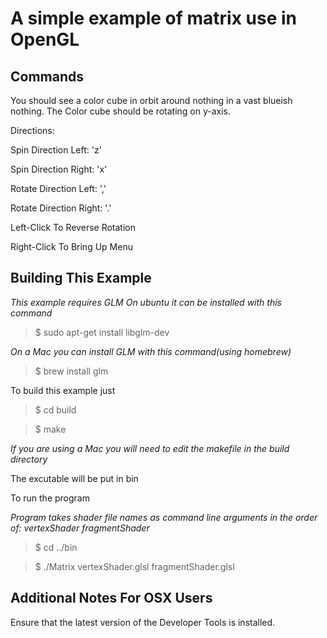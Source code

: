 A simple example of matrix use in OpenGL
========================================

Commands
--------

You should see a color cube in orbit around nothing in a vast blueish nothing.
The Color cube should be rotating on y-axis.

Directions:

Spin Direction Left: 'z'

Spin Direction Right: 'x'

Rotate Direction Left: ','

Rotate Direction Right: '.'

Left-Click To Reverse Rotation

Right-Click To Bring Up Menu

Building This Example
---------------------

*This example requires GLM*
*On ubuntu it can be installed with this command*

>$ sudo apt-get install libglm-dev

*On a Mac you can install GLM with this command(using homebrew)*
>$ brew install glm

To build this example just 

>$ cd build

>$ make

*If you are using a Mac you will need to edit the makefile in the build directory*

The excutable will be put in bin

To run the program

*Program takes shader file names as command line arguments in the order of: vertexShader fragmentShader*

>$ cd ../bin

>$ ./Matrix vertexShader.glsl fragmentShader.glsl

Additional Notes For OSX Users
------------------------------

Ensure that the latest version of the Developer Tools is installed.
